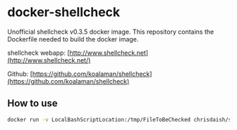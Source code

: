 # docker-shellcheck

Unofficial shellcheck v0.3.5 docker image. This repository contains the Dockerfile needed to build the docker image. 

shellcheck webapp: [http://www.shellcheck.net](http://www.shellcheck.net/)

Github: [https://github.com/koalaman/shellcheck](https://github.com/koalaman/shellcheck)

## How to use
```bash
docker run -v LocalBashScriptLocation:/tmp/FileToBeChecked chrisdaish/shellcheck
```
